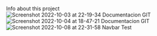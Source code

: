 Info about this project
![Screenshot 2022-10-03 at 22-19-34 Documentacion GIT](https://user-images.githubusercontent.com/77055817/193673212-f1561add-f2ec-4582-b617-602253f1dae9.png)
![Screenshot 2022-10-04 at 18-47-21 Documentacion GIT](https://user-images.githubusercontent.com/77055817/193878977-3bf63ed4-5844-4bcd-a4e2-41ef184c4303.png)
![Screenshot 2022-10-08 at 22-31-58 Navbar Test](https://user-images.githubusercontent.com/77055817/194726877-7c91ed63-a570-4207-9cd5-bf1b19f8d097.png)
